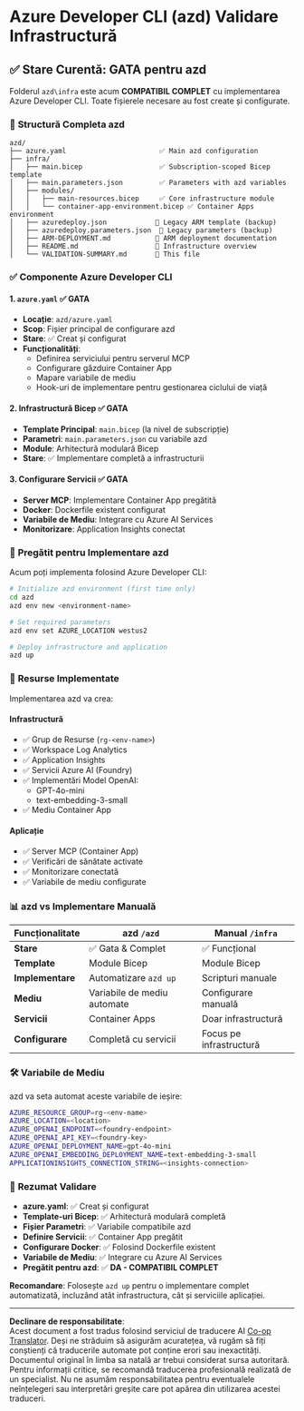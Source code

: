 <!--
CO_OP_TRANSLATOR_METADATA:
{
  "original_hash": "20ed201aa472e9936f4e0c5144626011",
  "translation_date": "2025-09-30T12:59:42+00:00",
  "source_file": "azd/infra/VALIDATION-SUMMARY.md",
  "language_code": "ro"
}
-->
# Azure Developer CLI (azd) Validare Infrastructură

## ✅ **Stare Curentă: GATA pentru azd**

Folderul `azd\infra` este acum **COMPATIBIL COMPLET** cu implementarea Azure Developer CLI. Toate fișierele necesare au fost create și configurate.

### 📁 **Structură Completa azd**
```
azd/
├── azure.yaml                       ✅ Main azd configuration
├── infra/
│   ├── main.bicep                   ✅ Subscription-scoped Bicep template
│   ├── main.parameters.json         ✅ Parameters with azd variables
│   ├── modules/
│   │   ├── main-resources.bicep     ✅ Core infrastructure module
│   │   └── container-app-environment.bicep ✅ Container Apps environment
│   ├── azuredeploy.json            📄 Legacy ARM template (backup)
│   ├── azuredeploy.parameters.json  📄 Legacy parameters (backup)
│   ├── ARM-DEPLOYMENT.md           📄 ARM deployment documentation
│   ├── README.md                   📄 Infrastructure overview
│   └── VALIDATION-SUMMARY.md       📝 This file
```

### ✅ **Componente Azure Developer CLI**

#### 1. `azure.yaml` ✅ **GATA**
- **Locație**: `azd/azure.yaml`
- **Scop**: Fișier principal de configurare azd
- **Stare**: ✅ Creat și configurat
- **Funcționalități**:
  - Definirea serviciului pentru serverul MCP
  - Configurare găzduire Container App
  - Mapare variabile de mediu
  - Hook-uri de implementare pentru gestionarea ciclului de viață

#### 2. **Infrastructură Bicep** ✅ **GATA**
- **Template Principal**: `main.bicep` (la nivel de subscripție)
- **Parametri**: `main.parameters.json` cu variabile azd
- **Module**: Arhitectură modulară Bicep
- **Stare**: ✅ Implementare completă a infrastructurii

#### 3. **Configurare Servicii** ✅ **GATA**
- **Server MCP**: Implementare Container App pregătită
- **Docker**: Dockerfile existent configurat
- **Variabile de Mediu**: Integrare cu Azure AI Services
- **Monitorizare**: Application Insights conectat

### 🚀 **Pregătit pentru Implementare azd**

Acum poți implementa folosind Azure Developer CLI:

```bash
# Initialize azd environment (first time only)
cd azd
azd env new <environment-name>

# Set required parameters
azd env set AZURE_LOCATION westus2

# Deploy infrastructure and application
azd up
```

### 🎯 **Resurse Implementate**

Implementarea azd va crea:

#### **Infrastructură** 
- ✅ Grup de Resurse (`rg-<env-name>`)
- ✅ Workspace Log Analytics
- ✅ Application Insights
- ✅ Servicii Azure AI (Foundry)
- ✅ Implementări Model OpenAI:
  - GPT-4o-mini
  - text-embedding-3-small
- ✅ Mediu Container App

#### **Aplicație**
- ✅ Server MCP (Container App)
- ✅ Verificări de sănătate activate
- ✅ Monitorizare conectată
- ✅ Variabile de mediu configurate

### 📊 **azd vs Implementare Manuală**

| Funcționalitate | azd `/azd` | Manual `/infra` |
|------------------|------------|-----------------|
| **Stare** | ✅ Gata & Complet | ✅ Funcțional |
| **Template** | Module Bicep | Module Bicep |
| **Implementare** | Automatizare `azd up` | Scripturi manuale |
| **Mediu** | Variabile de mediu automate | Configurare manuală |
| **Servicii** | Container Apps | Doar infrastructură |
| **Configurare** | Completă cu servicii | Focus pe infrastructură |

### 🛠️ **Variabile de Mediu**

azd va seta automat aceste variabile de ieșire:

```bash
AZURE_RESOURCE_GROUP=rg-<env-name>
AZURE_LOCATION=<location>
AZURE_OPENAI_ENDPOINT=<foundry-endpoint>
AZURE_OPENAI_API_KEY=<foundry-key>
AZURE_OPENAI_DEPLOYMENT_NAME=gpt-4o-mini
AZURE_OPENAI_EMBEDDING_DEPLOYMENT_NAME=text-embedding-3-small
APPLICATIONINSIGHTS_CONNECTION_STRING=<insights-connection>
```

### 🚨 **Rezumat Validare**

- **azure.yaml**: ✅ Creat și configurat
- **Template-uri Bicep**: ✅ Arhitectură modulară completă
- **Fișier Parametri**: ✅ Variabile compatibile azd
- **Definire Servicii**: ✅ Container App pregătit
- **Configurare Docker**: ✅ Folosind Dockerfile existent
- **Variabile de Mediu**: ✅ Integrare cu Azure AI Services
- **Pregătit pentru azd**: ✅ **DA - COMPATIBIL COMPLET**

**Recomandare**: Folosește `azd up` pentru o implementare complet automatizată, incluzând atât infrastructura, cât și serviciile aplicației.

---

**Declinare de responsabilitate**:  
Acest document a fost tradus folosind serviciul de traducere AI [Co-op Translator](https://github.com/Azure/co-op-translator). Deși ne străduim să asigurăm acuratețea, vă rugăm să fiți conștienți că traducerile automate pot conține erori sau inexactități. Documentul original în limba sa natală ar trebui considerat sursa autoritară. Pentru informații critice, se recomandă traducerea profesională realizată de un specialist. Nu ne asumăm responsabilitatea pentru eventualele neînțelegeri sau interpretări greșite care pot apărea din utilizarea acestei traduceri.